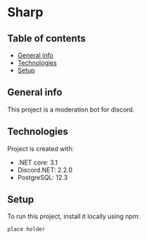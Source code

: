 # Sharp
## Table of contents
* [General info](#general-info)
* [Technologies](#technologies)
* [Setup](#setup)

## General info
This project is a moderation bot for discord.
	
## Technologies
Project is created with:
* .NET core: 3.1
* Discord.NET: 2.2.0
* PostgreSQL: 12.3
	
## Setup
To run this project, install it locally using npm:

```
place holder
```
